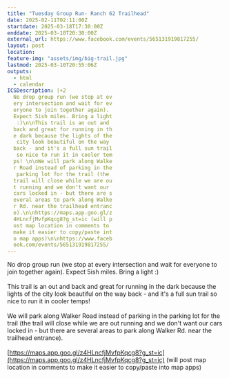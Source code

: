 ```yaml
---
title: "Tuesday Group Run- Ranch 62 Trailhead"
date: 2025-02-11T02:11:00Z
startdate: 2025-03-18T17:30:00Z
enddate: 2025-03-18T20:30:00Z
external_url: https://www.facebook.com/events/565131919817255/
layout: post
location: 
feature-img: "assets/img/big-trail.jpg"
lastmod: 2025-03-10T20:55:06Z
outputs:
  - html
  - calendar
ICSDescription: |+2
  No drop group run (we stop at ev  ery intersection and wait for ev  eryone to join together again).   Expect 5ish miles. Bring a light   :)\n\nThis trail is an out and   back and great for running in th  e dark because the lights of the   city look beautiful on the way   back - and it's a full sun trail   so nice to run it in cooler tem  ps! \n\nWe will park along Walke  r Road instead of parking in the   parking lot for the trail (the   trail will close while we are ou  t running and we don't want our   cars locked in - but there are s  everal areas to park along Walke  r Rd. near the trailhead entranc  e).\n\nhttps://maps.app.goo.gl/z  4HLncfjMvfpKqcg8?g_st=ic (will p  ost map location in comments to   make it easier to copy/paste int  o map apps)\n\nhttps://www.faceb  ook.com/events/565131919817255/
---
```


No drop group run (we stop at every intersection and wait for everyone to join together again). Expect 5ish miles. Bring a light &#58;)<br>
  <br>
  This trail is an out and back and great for running in the dark because the lights of the city look beautiful on the way back - and it's a full sun trail so nice to run it in cooler temps! <br>
  <br>
  We will park along Walker Road instead of parking in the parking lot for the trail (the trail will close while we are out running and we don't want our cars locked in - but there are several areas to park along Walker Rd. near the trailhead entrance).<br>
  <br>
  [https://maps.app.goo.gl/z4HLncfjMvfpKqcg8?g_st=ic](https://maps.app.goo.gl/z4HLncfjMvfpKqcg8?g_st=ic) (will post map location in comments to make it easier to copy/paste into map apps)<br>
  <br>
  

